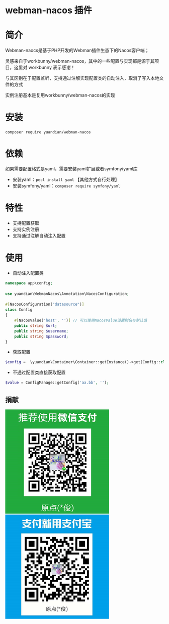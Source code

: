 # webman-nacos 插件

# 简介
Webman-naocs是基于PHP开发的Webman插件生态下的Nacos客户端；

灵感来自于workbunny/webman-nacos，其中的一些配置与实现都是源于其项目，这里对 workbunny 表示感谢！

与其区别在于配置监听，支持通过注解实现配置类的自动注入，取消了写入本地文件的方式

实例注册基本是复用workbunny/webman-nacos的实现

# 安装

``` composer require yuandian/webman-nacos ```

# 依赖
如果需要配置格式是yaml，需要安装yaml扩展或者symfony/yaml库
- 安装yaml：```pecl install yaml``` 【其他方式自行处理】
- 安装symfony/yaml：```composer require symfony/yaml```

# 特性
- 支持配置获取
- 支持实例注册
- 支持通过注解自动注入配置

# 使用

- 自动注入配置类
```php
namespace app\config;

use yuandian\WebmanNacos\Annotation\NacosConfiguration;

#[NacosConfiguration("datasource")]
class Config
{
    #[NacosValue('host', '')] // 可以使用NacosValue设置别名与默认值
    public string $url;
    public string $username;
    public string $password;
}
``` 

- 获取配置
```php
$config =  \yuandian\Container\Container::getInstance()->get(Config::class);
``` 
- 不通过配置类直接获取配置
```php
$value = ConfigManage::getConfig('aa.bb', '');
``` 

## 捐献

![](./wechat.png)
![](./alipay.png)
